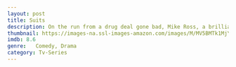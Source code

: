 ```yaml
---
layout: post
title: Suits
description: On the run from a drug deal gone bad, Mike Ross, a brilliant college-dropout, finds himself a job working with Harvey Specter, one of New York City's best lawyers.
thumbnail: https://images-na.ssl-images-amazon.com/images/M/MV5BMTk1MjYzOTU2Nl5BMl5BanBnXkFtZTgwMzAxMTg5MTE@._V1_QL50_.jpg
imdb: 8.6
genre:   Comedy, Drama
category: Tv-Series
---
```

